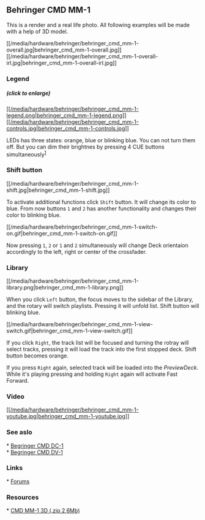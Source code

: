 ## Behringer CMD MM-1

This is a render and a real life photo. All following examples will be
made with a help of 3D model.

[[/media/hardware/behringer/behringer_cmd_mm-1-overall.jpg|behringer\_cmd\_mm-1-overall.jpg]]
[[/media/hardware/behringer/behringer_cmd_mm-1-overall-irl.jpg|behringer\_cmd\_mm-1-overall-irl.jpg]]

### Legend

##### (click to enlarge)

[[[/media/hardware/behringer/behringer_cmd_mm-1-legend.png|behringer\_cmd\_mm-1-legend.png]]](https://mixxx.org/wiki/lib/exe/fetch.php/hardware:behringer:behringer_cmd_mm-1-legend.png)
[[[/media/hardware/behringer/behringer_cmd_mm-1-controls.jpg|behringer\_cmd\_mm-1-controls.jpg]]](https://mixxx.org/wiki/lib/exe/fetch.php/hardware:behringer:behringer_cmd_mm-1-controls.jpg)

LEDs has three states: orange, blue or blinking blue. You can not turn
them off. But you can dim their brightnes by pressing 4 CUE buttons
simultaneously<sup>[1](http://resolume.com/forum/viewtopic.php?f=7&t=10639#p42068)</sup>

### Shift button

[[/media/hardware/behringer/behringer_cmd_mm-1-shift.jpg|behringer\_cmd\_mm-1-shift.jpg]]

To activate additional functions click `Shift` button. It will change
its color to blue. From now buttons `1` and `2` has another
functionality and changes their color to blinking blue.

[[/media/hardware/behringer/behringer_cmd_mm-1-switch-on.gif|behringer\_cmd\_mm-1-switch-on.gif]]

Now pressing `1`, `2` or `1` and `2` simultaneously will change Deck
orientaion accordingly to the left, right or center of the crossfader.

### Library

[[/media/hardware/behringer/behringer_cmd_mm-1-library.png|behringer\_cmd\_mm-1-library.png]]

When you click `Left` button, the focus moves to the sidebar of the
Library, and the rotary will switch playlists. Pressing it will unfold
list. Shift button will blinking blue.

[[/media/hardware/behringer/behringer_cmd_mm-1-view-switch.gif|behringer\_cmd\_mm-1-view-switch.gif]]

If you click `Right`, the track list will be focused and turning the
rotray will select tracks, pressing it will load the track into the
<span class="underline">first stopped deck</span>. Shift button becomes
orange.

If you press `Right` again, selected track will be loaded into the
*PreviewDeck*. While it's playing pressing and holding `Right` again
will activate Fast Forward.

### Video

[[[/media/hardware/behringer/behringer_cmd_mm-1-youtube.jpg|behringer\_cmd\_mm-1-youtube.jpg]]](https://www.youtube.com/watch?v=33t6J1hUFjM)

### See aslo

\* [Begringer CMD DC-1](behringer_cmd_dc-1)  
\* [Begringer CMD DV-1](behringer_cmd_dv-1)

### Links

\* [Forums](https://mixxx.org/forums/viewtopic.php?f=7&t=8762)

### Resources

\* [CMD MM-1 3D
(.zip 2,6Mb)](http://stunkit.com/data/files/etc/cmd-mm-1.blend.zip)
